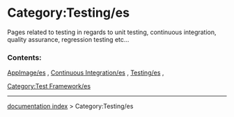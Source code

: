 # Category:Testing/es
Pages related to testing in regards to unit testing, continuous integration, quality assurance, regression testing etc\...

### Contents:

[AppImage/es](AppImage/es.md) , [Continuous Integration/es](Continuous_Integration/es.md) , [Testing/es](Testing/es.md) ,

[Category:Test Framework/es](Category:Test_Framework/es.md)

---
[documentation index](../README.md) > Category:Testing/es
